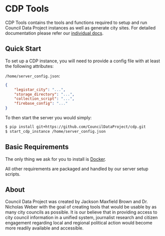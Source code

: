 # CDP Tools

CDP Tools contains the tools and functions required to setup and run Council
Data Project instances as well as generate city sites. For detailed
documentation please refer our [individual docs](docs/).

## Quick Start

To set up a CDP instance, you will need to provide a config file with at least
the following attributes:

`/home/server_config.json`:
```json
{
    "legistar_city": "...",
    "storage_directory": "...",
    "collection_script": "...",
    "firebase_config": "..."
}
```

To then start the server you would simply:
```bash
$ pip install git+https://github.com/CouncilDataProject/cdp.git
$ start_cdp_instance /home/server_config.json
```

## Basic Requirements

The only thing we ask for you to install is
[Docker](https://www.docker.com/community-edition#/download).

All other requirements are packaged and handled by our server setup scripts.

## About

Council Data Project was created by Jackson Maxfield Brown and Dr. Nicholas
Weber with the goal of creating tools that would be usable by as many city
councils as possible. It is our believe that in providing access to city
council information in a unified system, journalist research and citizen
engagement regarding local and regional political action would become more
readily available and accessible.
